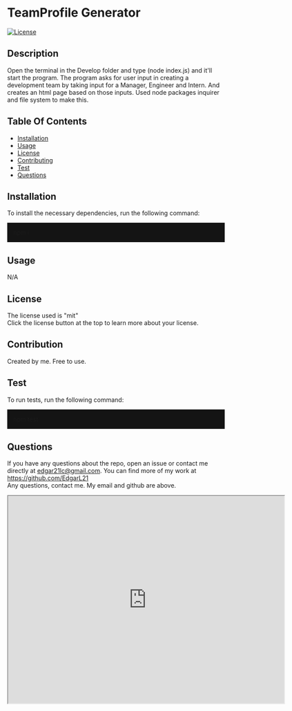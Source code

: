 
  <h1>TeamProfile Generator</h1>

  [![License](https://img.shields.io/badge/License-MIT-yellow.svg)](https://opensource.org/licenses/mit)
  

  ## Description
  Open the terminal in the Develop folder and type (node index.js) and it'll start the program. The program asks for user input in creating a development team by taking input for a Manager, Engineer and Intern. And creates an html page based on those inputs. Used node packages inquirer and file system to make this.

  ## Table Of Contents
  * [Installation](#installation)
  * [Usage](#usage)
  * [License](#license)
  * [Contributing](#contribution)
  * [Test](#test)
  * [Questions](#questions)

  ## Installation
  To install the necessary dependencies, run the following command:
  <p style="background-color:rgb(20, 20, 20); padding:1em">
  npm i
  </p>

  ## Usage
  N/A

  ## License
  The license used is "mit"<br>
  Click the license button at the top to learn more about your license. 
  <br>

  ## Contribution
  Created by me. Free to use. 

  ## Test
  To run tests, run the following command:
  <p style="background-color:rgb(20, 20, 20); padding:1em">
  npm test
  </p>

  ## Questions
  If you have any questions about the repo, open an issue or contact me directly at edgar21lc@gmail.com. You can find more of my work at https://github.com/EdgarL21
  <br>
  Any questions, contact me. My email and github are above.

<iframe src="https://drive.google.com/file/d/1PVkEH9PMER1Fr_EikJjT0Lfb7eNRuf0t/preview" width="640" height="480"></iframe>

  